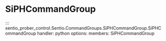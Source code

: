 # SiPHCommandGroup

::: sentio_prober_control.Sentio.CommandGroups.SiPHCommandGroup.SiPHCommandGroup
handler: python
	options:
		members:
			SiPHCommandGroup
